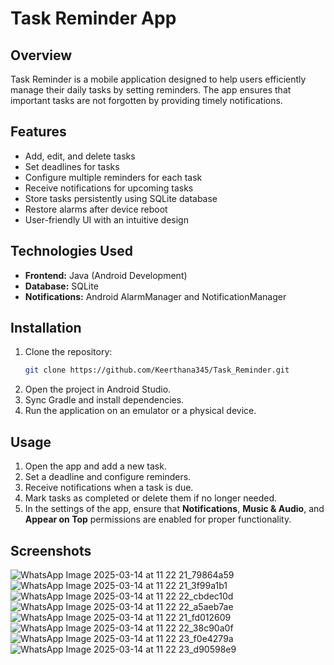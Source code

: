 # Task Reminder App

## Overview
Task Reminder is a mobile application designed to help users efficiently manage their daily tasks by setting reminders. The app ensures that important tasks are not forgotten by providing timely notifications.

## Features
- Add, edit, and delete tasks
- Set deadlines for tasks
- Configure multiple reminders for each task
- Receive notifications for upcoming tasks
- Store tasks persistently using SQLite database
- Restore alarms after device reboot
- User-friendly UI with an intuitive design

## Technologies Used
- **Frontend:** Java (Android Development)
- **Database:** SQLite
- **Notifications:** Android AlarmManager and NotificationManager

## Installation
1. Clone the repository:
   ```sh
   git clone https://github.com/Keerthana345/Task_Reminder.git
   ```
2. Open the project in Android Studio.
3. Sync Gradle and install dependencies.
4. Run the application on an emulator or a physical device.

## Usage
1. Open the app and add a new task.
2. Set a deadline and configure reminders.
3. Receive notifications when a task is due.
4. Mark tasks as completed or delete them if no longer needed.
5. In the settings of the app, ensure that **Notifications**, **Music & Audio**, and **Appear on Top** permissions are enabled for proper functionality.

## Screenshots
![WhatsApp Image 2025-03-14 at 11 22 21_79864a59](https://github.com/user-attachments/assets/57b18040-0541-4e15-be3a-3e716f2161ed)
![WhatsApp Image 2025-03-14 at 11 22 21_3f99a1b1](https://github.com/user-attachments/assets/b8abc90b-b290-4a7f-b859-f393416381fc)
![WhatsApp Image 2025-03-14 at 11 22 22_cbdec10d](https://github.com/user-attachments/assets/eb167398-ab73-4f1c-8a12-f60235f17a0c)
![WhatsApp Image 2025-03-14 at 11 22 22_a5aeb7ae](https://github.com/user-attachments/assets/2778c885-ea34-413e-b89f-fb6703b9e8d6)
![WhatsApp Image 2025-03-14 at 11 22 21_fd012609](https://github.com/user-attachments/assets/8205effb-c5b1-4443-8a6d-8296e195fd15)
![WhatsApp Image 2025-03-14 at 11 22 22_38c90a0f](https://github.com/user-attachments/assets/d629490c-003c-4ad9-ba43-443ad978542c)
![WhatsApp Image 2025-03-14 at 11 22 23_f0e4279a](https://github.com/user-attachments/assets/619d634a-cee0-460b-9fc7-5f8229839de6)
![WhatsApp Image 2025-03-14 at 11 22 23_d90598e9](https://github.com/user-attachments/assets/37d4008d-cd80-49d3-9ec4-7d49b548cd60)
